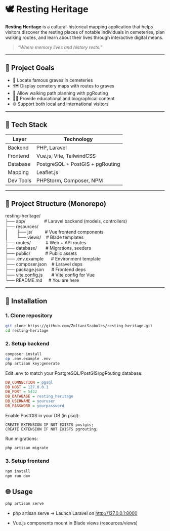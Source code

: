 # 🕊️ Resting Heritage

**Resting Heritage** is a cultural-historical mapping application that helps visitors discover the resting places of
notable individuals in cemeteries, plan walking routes, and learn about their lives through interactive digital means.

> _“Where memory lives and history rests.”_

---

## 📌 Project Goals

- 📍 Locate famous graves in cemeteries
- 🗺️ Display cemetery maps with routes to graves
- 🧭 Allow walking path planning with pgRouting
- 🧑‍🏫 Provide educational and biographical content
- 🌐 Support both local and international visitors

---

## 🧰 Tech Stack

| Layer     | Technology                       |
|-----------|----------------------------------|
| Backend   | PHP, Laravel                     |
| Frontend  | Vue.js, Vite, TailwindCSS        |
| Database  | PostgreSQL + PostGIS + pgRouting |
| Mapping   | Leaflet.js                       |
| Dev Tools | PHPStorm, Composer, NPM          |

---

## 📂 Project Structure (Monorepo)

resting-heritage/<br>
├── app/ &nbsp;&nbsp;&nbsp;&nbsp;&nbsp;&nbsp;&nbsp;&nbsp;&nbsp;&nbsp;&nbsp;&nbsp;&nbsp; # Laravel backend (models, controllers)<br>
├── resources/<br>
│ &nbsp;&nbsp;&nbsp;&nbsp;&nbsp;  ├── js/ &nbsp;&nbsp;&nbsp;&nbsp;&nbsp;&nbsp;&nbsp;&nbsp; # Vue frontend components<br>
│ &nbsp;&nbsp;&nbsp;&nbsp;&nbsp; └── views/ &nbsp;&nbsp; # Blade templates<br>
├── routes/ &nbsp;&nbsp;&nbsp;&nbsp;&nbsp;&nbsp;&nbsp;&nbsp;&nbsp;&nbsp; # Web + API routes<br>
├── database/ &nbsp;&nbsp;&nbsp;&nbsp;&nbsp; # Migrations, seeders<br>
├── public/ &nbsp;&nbsp;&nbsp;&nbsp;&nbsp;&nbsp;&nbsp;&nbsp;&nbsp;&nbsp; # Public assets<br>
├── .env.example &nbsp;&nbsp;&nbsp;&nbsp; # Environment template<br>
├── composer.json &nbsp;&nbsp; # Laravel deps<br>
├── package.json &nbsp;&nbsp;&nbsp;&nbsp; # Frontend deps<br>
├── vite.config.js &nbsp;&nbsp;&nbsp;&nbsp;&nbsp; # Vite config for Vue<br>
└── README.md &nbsp;&nbsp;&nbsp; # You are here<br>


---

## 🚀 Installation

### 1. Clone repository

```bash
git clone https://github.com/ZoltaniSzabolcs/resting-heritage.git
cd resting-heritage
```

### 2. Setup backend

```bash
composer install
cp .env.example .env
php artisan key:generate
```

Edit .env to match your PostgreSQL/PostGIS/pgRouting database:

```ini
DB_CONNECTION = pgsql
DB_HOST = 127.0.0.1
DB_PORT = 5432
DB_DATABASE = resting_heritage
DB_USERNAME = youruser
DB_PASSWORD = yourpassword
```

Enable PostGIS in your DB (in psql):

```postgresql
CREATE EXTENSION IF NOT EXISTS postgis;
CREATE EXTENSION IF NOT EXISTS pgrouting;
```

Run migrations:

```bash
php artisan migrate
```

### 3. Setup frontend

```bash
npm install
npm run dev
```

## 🌐 Usage

```bash
php artisan serve
```

- php artisan serve → Launch Laravel on http://127.0.0.1:8000

- Vue.js components mount in Blade views (resources/views)
